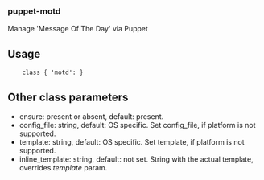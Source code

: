 ### puppet-motd

Manage 'Message Of The Day' via Puppet

## Usage

```
    class { 'motd': }
```

## Other class parameters
* ensure: present or absent, default: present.
* config_file: string, default: OS specific. Set config_file, if platform is not supported.
* template: string, default: OS specific. Set template, if platform is not supported.
* inline_template: string, default: not set. String with the actual template, overrides *template* param.

